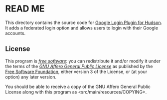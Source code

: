 # READ ME

This directory contains the source code for
[Google Login Plugin for Hudson][].
It adds a federated login option and allows users to login with their Google
accounts.

[Google Login Plugin for Hudson]: <http://kazssym.bitbucket.org/hudson-google-login-plugin/>

## License

This program is *[free software][]*: you can redistribute it and/or modify it
under the terms of the *[GNU Affero General Public License][]* as published by
the [Free Software Foundation][], either version 3 of the License, or (at your
option) any later version.

You should be able to receive a copy of the GNU Affero General Public License
along with this program as <src/main/resources/COPYING>.

[Free software]: <http://www.gnu.org/philosophy/free-sw.html> "What is free software?"
[GNU Affero General Public License]: <http://www.gnu.org/licenses/agpl.html>
[Free Software Foundation]: <http://www.fsf.org/>
